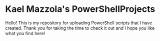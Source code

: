 # Kael Mazzola's PowerShellProjects
Hello! This is my repository for uploading PowerShell scripts that I have created.
Thank you for taking the time to check it out and I hope you like what you find here!
